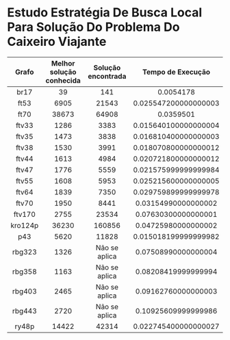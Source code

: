 
Estudo Estratégia De Busca Local Para Solução Do Problema Do Caixeiro Viajante
==============================================================================

|Grafo|Melhor solução conhecida|Solução encontrada|Tempo de Execução|
| :---: | :---: | :---: | :---: |
|br17|39|141|0.0054178|
|ft53|6905|21543|0.025547200000000003|
|ft70|38673|64908|0.0359501|
|ftv33|1286|3383|0.015640100000000004|
|ftv35|1473|3838|0.016810400000000003|
|ftv38|1530|3991|0.018070800000000012|
|ftv44|1613|4984|0.020721800000000012|
|ftv47|1776|5559|0.021575999999999984|
|ftv55|1608|5953|0.025215600000000005|
|ftv64|1839|7350|0.029759899999999978|
|ftv70|1950|8441|0.03154990000000002|
|ftv170|2755|23534|0.07630300000000001|
|kro124p|36230|160856|0.04725980000000002|
|p43|5620|11828|0.015018199999999982|
|rbg323|1326|Não se aplica|0.07508990000000004|
|rbg358|1163|Não se aplica|0.08208419999999994|
|rbg403|2465|Não se aplica|0.09162760000000003|
|rbg443|2720|Não se aplica|0.10925609999999986|
|ry48p|14422|42314|0.022745400000000027|

